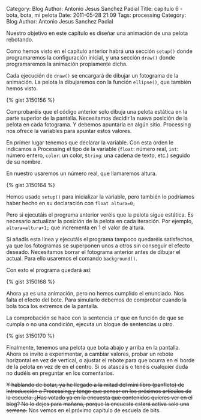 Category: Blog
Author: Antonio Jesus Sanchez Padial
Title: capitulo 6 - bota, bota, mi pelota
Date: 2011-05-28 21:09
Tags: processing
Category: Blog
Author: Antonio Jesus Sanchez Padial

Nuestro objetivo en este capítulo es diseñar una animación de una pelota rebotando.

Como hemos visto en el capítulo anterior habrá una sección `setup()` donde programaremos la configuración inicial, y una sección `draw()` donde programaremos la animación propiamente dicha.

Cada ejecución de `draw()` se encargará de dibujar un fotograma de la animación.  La pelota la dibujaremos con la función `ellipse()`, que también hemos visto.

{% gist 3150156 %}

<!-- more -->

Comprobaréis que el código anterior solo dibuja una pelota estática en la parte superior de la pantalla. Necesitamos decidir la nueva posición de la pelota en cada fotograma. Y debemos apuntarla en algún sitio. Processing nos ofrece la variables para apuntar estos valores.

En primer lugar tenemos que declarar la variable. Con esta orden le indicamos a Processing el tipo de la variable (`float`: número real, `int`: número entero, `color`: un color, `String`: una cadena de texto, etc.) seguido de su nombre.

En nuestro usaremos un número real, que llamaremos altura.

{% gist 3150164 %}

Hemos usado `setup()` para inicializar la variable, pero también lo podríamos haber hecho en su declaración con `float altura=0;`

Pero si ejecutáis el programa anterior veréis que la pelota sigue estática. Es necesario actualizar la posición de la pelota en cada iteración. Por ejemplo, `altura=altura+1;` que incrementa en 1 el valor de altura.

Si añadís esta línea y ejecutáis el programa tampoco quedaréis satisfechos, ya que los fotogramas se superponen unos a otros sin conseguir el efecto deseado. Necesitamos borrar el fotograma anterior antes de dibujar el actual. Para ello usaremos el comando `background()`.

Con esto el programa quedará así:

{% gist 3150168 %}

Ahora ya es una animación, pero no hemos cumplido el enunciado. Nos falta el efecto del bote. Para simularlo debemos de comprobar cuando la bola toca los extremos de la pantalla.

La comprobación se hace con la sentencia `if` que en función de que se cumpla o no una condición, ejecuta un bloque de sentencias u otro.

{% gist 3150170 %}	

Finalmente, tenemos una pelota que bota abajo y arriba en la pantalla. Ahora os invito a experimentar, a cambiar valores, probar un rebote horizontal en vez de vertical, o ajustar el rebote para que ocurra en el borde de la pelota en vez de en el centro. Si os atascáis o tenéis cualquier duda no dudéis en preguntar en los comentarios.

<s>Y hablando de botar, ya he llegado a la mitad del mini libro (panfleto) de Introducción a Processing,y tengo que pensar en los próximos artículos de la escuela. ¿Has votado ya en la encuesta que contenidos quieres ver en el blog? No lo dejes para mañana, porque la encuesta estará activa solo una semana.</s> Nos vemos en el próximo capítulo de escuela de bits.
